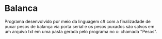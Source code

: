 # Balanca

Programa desenvolvido por meio da linguagem c# com a finalizadade de puxar pesos de balança via porta serial e os pesos puxados são salvos em um arquivo txt em uma pasta gerada pelo programa no c: chamada "Pesos".
